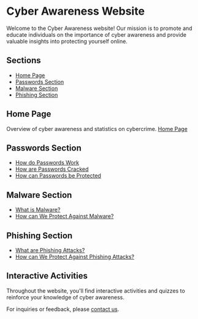 # Cyber Awareness Website

Welcome to the Cyber Awareness website! Our mission is to promote and educate individuals on the importance of cyber awareness and provide valuable insights into protecting yourself online.

## Sections

- [Home Page](#home-page)
- [Passwords Section](#passwords-section)
- [Malware Section](#malware-section)
- [Phishing Section](#phishing-section)

## Home Page

Overview of cyber awareness and statistics on cybercrime. [Home Page](/home/index.html)

## Passwords Section

- [How do Passwords Work](/passwords/passwdWork.html)
- [How are Passwords Cracked](/passwords/passwdCrack.html)
- [How can Passwords be Protected](/passwords/passwdProtect.html)

## Malware Section

- [What is Malware?](/malware/malwareWhat.html)
- [How can We Protect Against Malware?](/malware/malwareProtect.html)

## Phishing Section

- [What are Phishing Attacks?](/phishing/phishingWhat.html)
- [How can We Protect Against Phishing Attacks?](/phishing/phishingProtect.html)

## Interactive Activities

Throughout the website, you'll find interactive activities and quizzes to reinforce your knowledge of cyber awareness.

For inquiries or feedback, please [contact us](mailto:contact@cyberawarenesswebsite.com).
